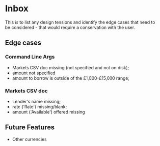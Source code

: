 # Inbox
This is to list any design tensions and identify
the edge cases that need to be considered - that would require a conservation
with the user.
## Edge cases

### Command Line Args
  - Markets CSV doc missing (not specified and not on disk);
  - amount not specified
  - amount to borrow is outside of the £1,000-£15,000 range;

### Markets CSV doc
  - Lender's name missing;
  - rate ('Rate') missing/blank;
  - amount ('Available') offered missing

## Future Features
 - Other currencies
